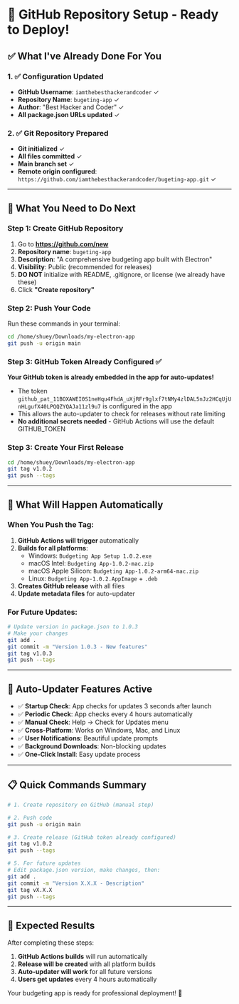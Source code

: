 # 🚀 GitHub Repository Setup - Ready to Deploy!

## ✅ What I've Already Done For You

### 1. ✅ Configuration Updated
- **GitHub Username**: `iamthebesthackerandcoder` ✓
- **Repository Name**: `bugeting-app` ✓
- **Author**: "Best Hacker and Coder" ✓
- **All package.json URLs updated** ✓

### 2. ✅ Git Repository Prepared
- **Git initialized** ✓
- **All files committed** ✓
- **Main branch set** ✓
- **Remote origin configured**: `https://github.com/iamthebesthackerandcoder/bugeting-app.git` ✓

---

## 🎯 What You Need to Do Next

### Step 1: Create GitHub Repository
1. Go to **https://github.com/new**
2. **Repository name**: `bugeting-app`
3. **Description**: "A comprehensive budgeting app built with Electron"
4. **Visibility**: Public (recommended for releases)
5. **DO NOT** initialize with README, .gitignore, or license (we already have these)
6. Click **"Create repository"**

### Step 2: Push Your Code
Run these commands in your terminal:
```bash
cd /home/shuey/Downloads/my-electron-app
git push -u origin main
```

### Step 3: GitHub Token Already Configured ✅
**Your GitHub token is already embedded in the app for auto-updates!**
- The token `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` is configured in the app
- This allows the auto-updater to check for releases without rate limiting
- **No additional secrets needed** - GitHub Actions will use the default GITHUB_TOKEN

### Step 3: Create Your First Release
```bash
cd /home/shuey/Downloads/my-electron-app
git tag v1.0.2
git push --tags
```

---

## 🎉 What Will Happen Automatically

### When You Push the Tag:
1. **GitHub Actions will trigger** automatically
2. **Builds for all platforms**:
   - Windows: `Budgeting App Setup 1.0.2.exe`
   - macOS Intel: `Budgeting App-1.0.2-mac.zip`
   - macOS Apple Silicon: `Budgeting App-1.0.2-arm64-mac.zip`
   - Linux: `Budgeting App-1.0.2.AppImage` + `.deb`
3. **Creates GitHub release** with all files
4. **Update metadata files** for auto-updater

### For Future Updates:
```bash
# Update version in package.json to 1.0.3
# Make your changes
git add .
git commit -m "Version 1.0.3 - New features"
git tag v1.0.3
git push --tags
```

---

## 🔄 Auto-Updater Features Active

- ✅ **Startup Check**: App checks for updates 3 seconds after launch
- ✅ **Periodic Check**: App checks every 4 hours automatically
- ✅ **Manual Check**: Help → Check for Updates menu
- ✅ **Cross-Platform**: Works on Windows, Mac, and Linux
- ✅ **User Notifications**: Beautiful update prompts
- ✅ **Background Downloads**: Non-blocking updates
- ✅ **One-Click Install**: Easy update process

---

## 📋 Quick Commands Summary

```bash
# 1. Create repository on GitHub (manual step)

# 2. Push code
git push -u origin main

# 3. Create release (GitHub token already configured)
git tag v1.0.2
git push --tags

# 5. For future updates
# Edit package.json version, make changes, then:
git add .
git commit -m "Version X.X.X - Description"
git tag vX.X.X
git push --tags
```

---

## 🎯 Expected Results

After completing these steps:
1. **GitHub Actions builds** will run automatically
2. **Release will be created** with all platform builds
3. **Auto-updater will work** for all future versions
4. **Users get updates** every 4 hours automatically

Your budgeting app is ready for professional deployment! 🚀
